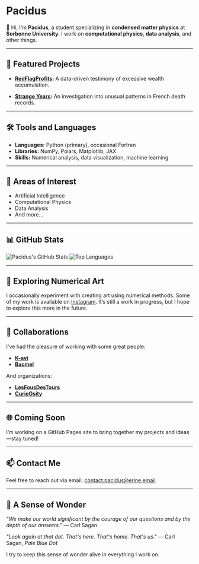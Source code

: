 # Pacidus

👋 Hi, I'm **Pacidus**, a student specializing in **condensed matter physics** at **Sorbonne University**. I work on **computational physics**, **data analysis**, and other things.

---

## 🚀 Featured Projects

- **[RedFlagProfits](https://github.com/Pacidus/RedFlagProfits):**
  A data-driven testimony of excessive wealth accumulation.

- **[Strange Years](https://github.com/Pacidus/strange-years):**
  An investigation into unusual patterns in French death records.

---

## 🛠️ Tools and Languages

- **Languages:** Python (primary), occasional Fortran
- **Libraries:** NumPy, Polars, Matplotlib, JAX
- **Skills:** Numerical analysis, data visualization, machine learning 

---

## 🌱 Areas of Interest

- Artificial Intelligence
- Computational Physics
- Data Analysis
- And more...

---

## 📊 GitHub Stats  

![Pacidus's GitHub Stats](https://github-readme-stats.vercel.app/api?username=Pacidus&show_icons=true&theme=dracula)
![Top Languages](https://github-readme-stats.vercel.app/api/top-langs/?username=pacidus&size_weight=0.5&count_weight=0.5&langs_count=8&layout=compact&theme=dracula)

---

## 🎨 Exploring Numerical Art  

I occasionally experiment with creating art using numerical methods. Some of my work is available on [Instagram](https://www.instagram.com/pacidus/). It’s still a work in progress, but I hope to explore this more in the future.

---

## 🤝 Collaborations  

I've had the pleasure of working with some great people:

- **[K-avi](https://github.com/K-avi)**
- **[Bacmel](https://github.com/Bacmel)**
 
 And organizations:
 
- **[LesFousDesTours](https://github.com/LesFousDesTours)**
- **[CurieOsity](https://github.com/CurieOsity)** 

---

## 🌐 Coming Soon

I’m working on a GitHub Pages site to bring together my projects and ideas—stay tuned!

---

## 📫 Contact Me  

Feel free to reach out via email: [contact.pacidus@erine.email](mailto:contact.pacidus@erine.email)

---

## 🌌 A Sense of Wonder  

*"We make our world significant by the courage of our questions and by the depth of our answers."*
— Carl Sagan

*"Look again at that dot. That's here. That's home. That's us."*
— Carl Sagan, *Pale Blue Dot*

I try to keep this sense of wonder alive in everything I work on.

